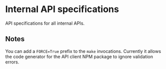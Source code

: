 # Internal API specifications

API specifications for all internal APIs.

## Notes

You can add a `FORCE=True` prefix to the `make` invocations. Currently it allows the code generator for the API client NPM package to ignore validation errors.
